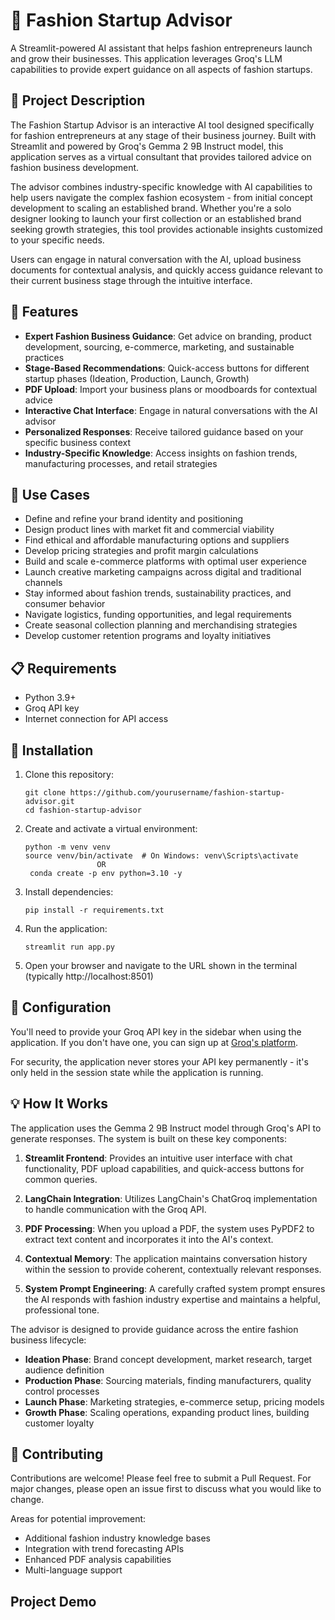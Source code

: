 # 🧵 Fashion Startup Advisor

A Streamlit-powered AI assistant that helps fashion entrepreneurs launch and grow their businesses. This application leverages Groq's LLM capabilities to provide expert guidance on all aspects of fashion startups.

## 📝 Project Description

The Fashion Startup Advisor is an interactive AI tool designed specifically for fashion entrepreneurs at any stage of their business journey. Built with Streamlit and powered by Groq's Gemma 2 9B Instruct model, this application serves as a virtual consultant that provides tailored advice on fashion business development.

The advisor combines industry-specific knowledge with AI capabilities to help users navigate the complex fashion ecosystem - from initial concept development to scaling an established brand. Whether you're a solo designer looking to launch your first collection or an established brand seeking growth strategies, this tool provides actionable insights customized to your specific needs.

Users can engage in natural conversation with the AI, upload business documents for contextual analysis, and quickly access guidance relevant to their current business stage through the intuitive interface.

## 🌟 Features

- **Expert Fashion Business Guidance**: Get advice on branding, product development, sourcing, e-commerce, marketing, and sustainable practices
- **Stage-Based Recommendations**: Quick-access buttons for different startup phases (Ideation, Production, Launch, Growth)
- **PDF Upload**: Import your business plans or moodboards for contextual advice
- **Interactive Chat Interface**: Engage in natural conversations with the AI advisor
- **Personalized Responses**: Receive tailored guidance based on your specific business context
- **Industry-Specific Knowledge**: Access insights on fashion trends, manufacturing processes, and retail strategies

## 🚀 Use Cases

- Define and refine your brand identity and positioning
- Design product lines with market fit and commercial viability
- Find ethical and affordable manufacturing options and suppliers
- Develop pricing strategies and profit margin calculations
- Build and scale e-commerce platforms with optimal user experience
- Launch creative marketing campaigns across digital and traditional channels
- Stay informed about fashion trends, sustainability practices, and consumer behavior
- Navigate logistics, funding opportunities, and legal requirements
- Create seasonal collection planning and merchandising strategies
- Develop customer retention programs and loyalty initiatives

## 📋 Requirements

- Python 3.9+
- Groq API key
- Internet connection for API access

## 🔧 Installation

1. Clone this repository:
   ```
   git clone https://github.com/yourusername/fashion-startup-advisor.git
   cd fashion-startup-advisor
   ```

2. Create and activate a virtual environment:
   ```
   python -m venv venv
   source venv/bin/activate  # On Windows: venv\Scripts\activate
                   OR
    conda create -p env python=3.10 -y
   ```

3. Install dependencies:
   ```
   pip install -r requirements.txt
   ```

4. Run the application:
   ```
   streamlit run app.py
   ```

5. Open your browser and navigate to the URL shown in the terminal (typically http://localhost:8501)

## 🔑 Configuration

You'll need to provide your Groq API key in the sidebar when using the application. If you don't have one, you can sign up at [Groq's platform](https://console.groq.com/).

For security, the application never stores your API key permanently - it's only held in the session state while the application is running.

## 💡 How It Works

The application uses the Gemma 2 9B Instruct model through Groq's API to generate responses. The system is built on these key components:

1. **Streamlit Frontend**: Provides an intuitive user interface with chat functionality, PDF upload capabilities, and quick-access buttons for common queries.

2. **LangChain Integration**: Utilizes LangChain's ChatGroq implementation to handle communication with the Groq API.

3. **PDF Processing**: When you upload a PDF, the system uses PyPDF2 to extract text content and incorporates it into the AI's context.

4. **Contextual Memory**: The application maintains conversation history within the session to provide coherent, contextually relevant responses.

5. **System Prompt Engineering**: A carefully crafted system prompt ensures the AI responds with fashion industry expertise and maintains a helpful, professional tone.

The advisor is designed to provide guidance across the entire fashion business lifecycle:

- **Ideation Phase**: Brand concept development, market research, target audience definition
- **Production Phase**: Sourcing materials, finding manufacturers, quality control processes
- **Launch Phase**: Marketing strategies, e-commerce setup, pricing models
- **Growth Phase**: Scaling operations, expanding product lines, building customer loyalty

## 🤝 Contributing

Contributions are welcome! Please feel free to submit a Pull Request. For major changes, please open an issue first to discuss what you would like to change.

Areas for potential improvement:
- Additional fashion industry knowledge bases
- Integration with trend forecasting APIs
- Enhanced PDF analysis capabilities
- Multi-language support

## Project Demo